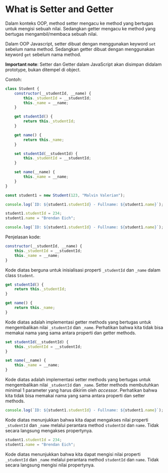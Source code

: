 # What is Setter and Getter

Dalam konteks OOP, method setter mengacu ke method yang bertugas untuk mengisi sebuah nilai. Sedangkan getter mengacu ke method yang bertugas mengambil/membaca sebuah nilai.

Dalam OOP Javascript, setter dibuat dengan menggunakan keyword `set` sebelum nama method. Sedangkan getter dibuat dengan menggunakan keyword `get` sebelum nama method.

**Important note**: Setter dan Getter dalam JavaScript akan disimpan didalam prototype, bukan ditempel di object.

Contoh:

```js
class Student {
    constructor(__studentId, __name) {
        this._studentId = __studentId;
        this._name = __name;
    }

    get studentId() {
        return this._studentId;
    }

    get name() {
        return this._name;
    }

    set studentId(__studentId) {
        this._studentId = __studentId;
    }

    set name(__name) {
        this._name = __name;
    }
}

const student1 = new Student(123, "Malvin Valerian");

console.log(`ID: ${student1.studentId} - Fullname: ${student1.name}`);

student1.studentId = 234;
student1.name = "Brendan Eich";

console.log(`ID: ${student1.studentId} - Fullname: ${student1.name}`);
```

Penjelasan kode:

```js
constructor(__studentId, __name) {
    this._studentId = __studentId;
    this._name = __name;
}
```

Kode diatas berguna untuk inisialisasi properti `_studentId` dan `_name` dalam class `Student`.

```js
get studentId() {
    return this._studentId;
}

get name() {
    return this._name;
}
```

Kode diatas adalah implementasi getter methods yang bertugas untuk mengembalikan nilai `_studentId` dan `_name`. Perhatikan bahwa kita tidak bisa memakai nama yang sama antara properti dan getter methods.

```js
set studentId(__studentId) {
    this._studentId = __studentId;
}

set name(__name) {
    this._name = __name;
}
```

Kode diatas adalah implementasi setter methods yang bertugas untuk mengembalikan nilai `_studentId` dan `_name`. Setter methods membutuhkan minimal 1 parameter yang harus dikirim oleh *accessor*. Perhatikan bahwa kita tidak bisa memakai nama yang sama antara properti dan setter methods.

```js
console.log(`ID: ${student1.studentId} - Fullname: ${student1.name}`);
```

Kode diatas menunjukkan bahwa kita dapat mengakses nilai properti `_studentId` dan `_name` melalui perantara method `studentId` dan `name`. Tidak secara langsung mengakses propertynya.

```js
student1.studentId = 234;
student1.name = "Brendan Eich";
```

Kode diatas menunjukkan bahwa kita dapat mengisi nilai properti `_studentId` dan `_name` melalui perantara method `studentId` dan `name`. Tidak secara langsung mengisi nilai propertynya.